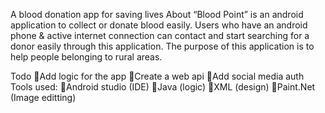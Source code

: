 A blood donation app for saving lives
About
“Blood Point” is an android application to collect or donate blood easily. Users who have an android phone & active internet connection can contact and start searching for a donor easily through this application. The purpose of this application is to help people belonging to rural areas.



Todo
Add logic for the app
Create a web api
Add social media auth
Tools used:
Android studio (IDE)
Java (logic)
XML (design)
Paint.Net (Image editting)

